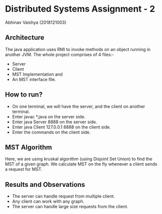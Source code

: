 # Distributed Systems Assignment - 2 
Abhinav Vaishya (2018121003)


## Architecture
The java application uses RMI to invoke methods on an object running in another JVM.
The whole project comprises of 4 files:-
- Server
- Client
- MST Implementation and 
- An MST interface file.

## How to run?
- On one terminal, we will have the server, and the client on another terminal.
- Enter javac *.java on the server side.
- Enter java Server 8888 on the server side.
- Enter java Client 127.0.0.1 8888 on the client side.
- Enter the commands on the client side.

## MST Algorithm
Here, we are using kruskal algorithm (using Disjoint Set Union) to find the MST of a given graph.
We calculate MST on the fly whenever a client sends a request for MST.

## Results and Observations
- The server can handle request from multiple client. 
- Any client can work with any graph.
- The server can handle large size requests from the client.
